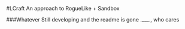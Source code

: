 #LCraft
An approach to RogueLike + Sandbox

###Whatever
Still developing and the readme is gone .___., who cares
